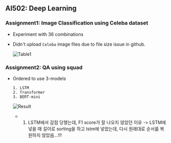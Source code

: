 ## AI502: Deep Learning  

### Assignment1: Image Classification using Celeba dataset  
- Experiment with 36 combinations  
- Didn't upload `Celeba` image files due to file size issue in github.  
  
  ![Table1](https://user-images.githubusercontent.com/43376853/119230264-6d48c800-bb56-11eb-86be-e015677f5b73.png)

### Assignment2: QA using squad  
- Ordered to use 3-models   

  ```  
  1. LSTM
  2. Transformer
  3. BERT-mini 
  ```  
  
  ![Result](https://user-images.githubusercontent.com/43376853/122561637-0ea33b00-d07d-11eb-8486-4e39b2bfb4b5.png)

  - 1. LSTM에서 감점 당했는데, F1 score가 잘 나오지 않았던 이유 
    -> LSTM에 넣을 때 길이로 sorting을 하고 lstm에 넣었는데, 다시 원래대로 순서를 복원하지 않았음...!!!  
